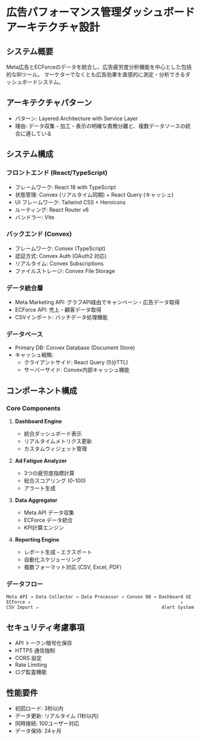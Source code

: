 # 広告パフォーマンス管理ダッシュボード アーキテクチャ設計

## システム概要
Meta広告とECForceのデータを統合し、広告疲労度分析機能を中心とした包括的なBIツール。
マーケターでなくとも広告効果を直感的に測定・分析できるダッシュボードシステム。

## アーキテクチャパターン
- パターン: Layered Architecture with Service Layer
- 理由: データ収集・加工・表示の明確な責務分離と、複数データソースの統合に適している

## システム構成

### フロントエンド (React/TypeScript)
- フレームワーク: React 18 with TypeScript
- 状態管理: Convex (リアルタイム同期) + React Query (キャッシュ)
- UI フレームワーク: Tailwind CSS + Heroicons
- ルーティング: React Router v6
- バンドラー: Vite

### バックエンド (Convex)
- フレームワーク: Convex (TypeScript)
- 認証方式: Convex Auth (OAuth2 対応)
- リアルタイム: Convex Subscriptions
- ファイルストレージ: Convex File Storage

### データ統合層
- Meta Marketing API: グラフAPI経由でキャンペーン・広告データ取得
- ECForce API: 売上・顧客データ取得
- CSVインポート: バッチデータ処理機能

### データベース
- Primary DB: Convex Database (Document Store)
- キャッシュ戦略: 
  - クライアントサイド: React Query (5分TTL)
  - サーバーサイド: Convex内部キャッシュ機能

## コンポーネント構成

### Core Components
1. **Dashboard Engine**
   - 統合ダッシュボード表示
   - リアルタイムメトリクス更新
   - カスタムウィジェット管理

2. **Ad Fatigue Analyzer**
   - 3つの疲労度指標計算
   - 総合スコアリング (0-100)
   - アラート生成

3. **Data Aggregator**
   - Meta API データ収集
   - ECForce データ統合
   - KPI計算エンジン

4. **Reporting Engine**
   - レポート生成・エクスポート
   - 自動化スケジューリング
   - 複数フォーマット対応 (CSV, Excel, PDF)

### データフロー
```
Meta API → Data Collector → Data Processor → Convex DB → Dashboard UI
ECForce ↗                                                        ↓
CSV Import ↗                                              Alert System
```

## セキュリティ考慮事項
- API トークン暗号化保存
- HTTPS 通信強制
- CORS 設定
- Rate Limiting
- ログ監査機能

## 性能要件
- 初回ロード: 3秒以内
- データ更新: リアルタイム (1秒以内)
- 同時接続: 100ユーザー対応
- データ保持: 24ヶ月
